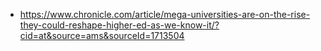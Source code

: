   - https://www.chronicle.com/article/mega-universities-are-on-the-rise-they-could-reshape-higher-ed-as-we-know-it/?cid=at&source=ams&sourceId=1713504